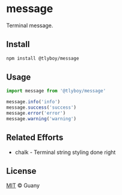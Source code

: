 # message

Terminal message.

## Install

```bash
npm install @tlyboy/message
```

## Usage

```javascript
import message from '@tlyboy/message'
```

```javascript
message.info('info')
message.success('success')
message.error('error')
message.warning('warning')
```

## Related Efforts

- chalk - Terminal string styling done right

## License

[MIT](https://opensource.org/licenses/MIT) © Guany
